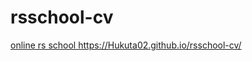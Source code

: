 # rsschool-cv
[online rs school 
](https://Hukuta02.github.io/rsschool-cv/)https://Hukuta02.github.io/rsschool-cv/
